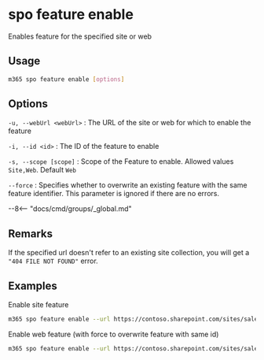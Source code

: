 # spo feature enable

Enables feature for the specified site or web

## Usage

```sh
m365 spo feature enable [options]
```

## Options

`-u, --webUrl <webUrl>`
: The URL of the site or web for which to enable the feature

`-i, --id <id>`
: The ID of the feature to enable

`-s, --scope [scope]`
: Scope of the Feature to enable. Allowed values `Site,Web`. Default `Web`

`--force`
: Specifies whether to overwrite an existing feature with the same feature identifier. This parameter is ignored if there are no errors.

--8<-- "docs/cmd/groups/_global.md"

## Remarks

If the specified url doesn't refer to an existing site collection, you will get a `"404 FILE NOT FOUND"` error.

## Examples

Enable site feature

```sh
m365 spo feature enable --url https://contoso.sharepoint.com/sites/sales --featureId 915c240e-a6cc-49b8-8b2c-0bff8b553ed3 --scope Site
```

Enable web feature (with force to overwrite feature with same id)

```sh
m365 spo feature enable --url https://contoso.sharepoint.com/sites/sales --featureId 00bfea71-5932-4f9c-ad71-1557e5751100 --scope Web --force
```
